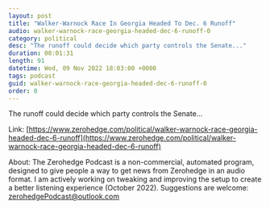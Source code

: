 ```yaml
---
layout: post
title: "Walker-Warnock Race In Georgia Headed To Dec. 6 Runoff"
audio: walker-warnock-race-georgia-headed-dec-6-runoff-0
category: political
desc: "The runoff could decide which party controls the Senate..."
duration: 00:01:31
length: 91
datetime: Wed, 09 Nov 2022 18:03:00 +0000
tags: podcast
guid: walker-warnock-race-georgia-headed-dec-6-runoff-0
order: 0
---
```

The runoff could decide which party controls the Senate...

Link: [https://www.zerohedge.com/political/walker-warnock-race-georgia-headed-dec-6-runoff](https://www.zerohedge.com/political/walker-warnock-race-georgia-headed-dec-6-runoff)

About: The Zerohedge Podcast is a non-commercial, automated program, designed to give people a way to get news from Zerohedge in an audio format.  I am actively working on tweaking and improving the setup to create a better listening experience (October 2022).  Suggestions are welcome: [zerohedgePodcast@outlook.com](mailto:zerohedgePodcast@outlook.com)